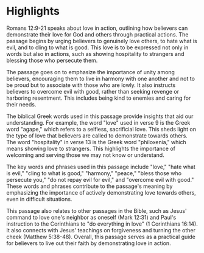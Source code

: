 # Highlights

Romans 12:9-21 speaks about love in action, outlining how believers can demonstrate their love for God and others through practical actions. The passage begins by urging believers to genuinely love others, to hate what is evil, and to cling to what is good. This love is to be expressed not only in words but also in actions, such as showing hospitality to strangers and blessing those who persecute them.

The passage goes on to emphasize the importance of unity among believers, encouraging them to live in harmony with one another and not to be proud but to associate with those who are lowly. It also instructs believers to overcome evil with good, rather than seeking revenge or harboring resentment. This includes being kind to enemies and caring for their needs.

The biblical Greek words used in this passage provide insights that aid our understanding. For example, the word "love" used in verse 9 is the Greek word "agape," which refers to a selfless, sacrificial love. This sheds light on the type of love that believers are called to demonstrate towards others. The word "hospitality" in verse 13 is the Greek word "philoxenia," which means showing love to strangers. This highlights the importance of welcoming and serving those we may not know or understand.

The key words and phrases used in this passage include "love," "hate what is evil," "cling to what is good," "harmony," "peace," "bless those who persecute you," "do not repay evil for evil," and "overcome evil with good." These words and phrases contribute to the passage's meaning by emphasizing the importance of actively demonstrating love towards others, even in difficult situations.

This passage also relates to other passages in the Bible, such as Jesus' command to love one's neighbor as oneself (Mark 12:31) and Paul's instruction to the Corinthians to "do everything in love" (1 Corinthians 16:14). It also connects with Jesus' teachings on forgiveness and turning the other cheek (Matthew 5:38-48). Overall, this passage serves as a practical guide for believers to live out their faith by demonstrating love in action.

